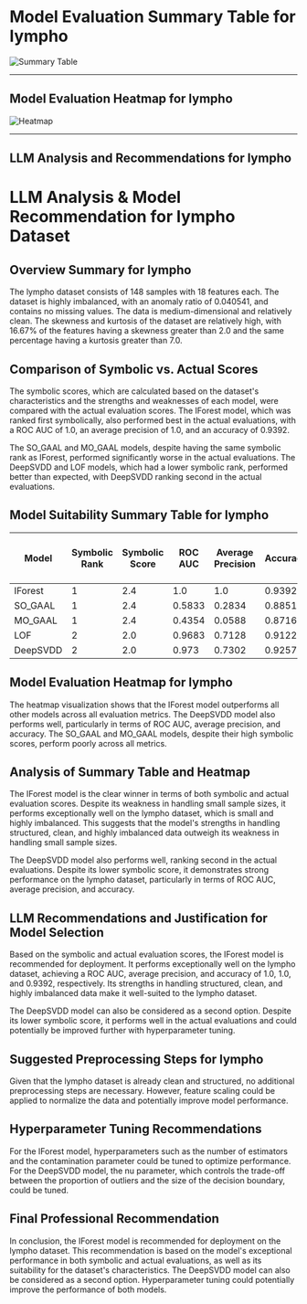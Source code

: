 # Model Evaluation Summary Table for lympho

![Summary Table](file:////home/exouser/Downloads/UofACPCode/outputs/llm_outputs/lympho_summary_table.png)

---

## Model Evaluation Heatmap for lympho

![Heatmap](file:////home/exouser/Downloads/UofACPCode/outputs/llm_outputs/lympho_rank_heatmap_sorted.png)

---

## LLM Analysis and Recommendations for lympho

# LLM Analysis & Model Recommendation for lympho Dataset

## Overview Summary for lympho

The lympho dataset consists of 148 samples with 18 features each. The dataset is highly imbalanced, with an anomaly ratio of 0.040541, and contains no missing values. The data is medium-dimensional and relatively clean. The skewness and kurtosis of the dataset are relatively high, with 16.67% of the features having a skewness greater than 2.0 and the same percentage having a kurtosis greater than 7.0. 

## Comparison of Symbolic vs. Actual Scores

The symbolic scores, which are calculated based on the dataset's characteristics and the strengths and weaknesses of each model, were compared with the actual evaluation scores. The IForest model, which was ranked first symbolically, also performed best in the actual evaluations, with a ROC AUC of 1.0, an average precision of 1.0, and an accuracy of 0.9392. 

The SO_GAAL and MO_GAAL models, despite having the same symbolic rank as IForest, performed significantly worse in the actual evaluations. The DeepSVDD and LOF models, which had a lower symbolic rank, performed better than expected, with DeepSVDD ranking second in the actual evaluations.

## Model Suitability Summary Table for lympho

| Model     | Symbolic Rank | Symbolic Score | ROC AUC | Average Precision | Accuracy | F1 (Minority) | Precision (Minority) | Recall (Minority) | Eval Rank (ROC AUC) | Eval Rank (F1) | Eval Rank (Accuracy) | Eval Rank (AP) |
|-----------|---------------|----------------|---------|-------------------|----------|---------------|----------------------|-------------------|---------------------|----------------|----------------------|----------------|
| IForest   | 1             | 2.4            | 1.0     | 1.0               | 0.9392   | 0.5714        | 0.4                  | 1.0               | 1                   | 1              | 1                    | 1              |
| SO_GAAL   | 1             | 2.4            | 0.5833  | 0.2834            | 0.8851   | 0.1905        | 0.1333               | 0.3333            | 4                   | 4              | 4                    | 4              |
| MO_GAAL   | 1             | 2.4            | 0.4354  | 0.0588            | 0.8716   | 0.0952        | 0.0667               | 0.1667            | 5                   | 5              | 5                    | 5              |
| LOF       | 2             | 2.0            | 0.9683  | 0.7128            | 0.9122   | 0.381         | 0.2667               | 0.6667            | 3                   | 3              | 3                    | 3              |
| DeepSVDD  | 2             | 2.0            | 0.973   | 0.7302            | 0.9257   | 0.4762        | 0.3333               | 0.8333            | 2                   | 2              | 2                    | 2              |

## Model Evaluation Heatmap for lympho

The heatmap visualization shows that the IForest model outperforms all other models across all evaluation metrics. The DeepSVDD model also performs well, particularly in terms of ROC AUC, average precision, and accuracy. The SO_GAAL and MO_GAAL models, despite their high symbolic scores, perform poorly across all metrics.

## Analysis of Summary Table and Heatmap

The IForest model is the clear winner in terms of both symbolic and actual evaluation scores. Despite its weakness in handling small sample sizes, it performs exceptionally well on the lympho dataset, which is small and highly imbalanced. This suggests that the model's strengths in handling structured, clean, and highly imbalanced data outweigh its weakness in handling small sample sizes.

The DeepSVDD model also performs well, ranking second in the actual evaluations. Despite its lower symbolic score, it demonstrates strong performance on the lympho dataset, particularly in terms of ROC AUC, average precision, and accuracy.

## LLM Recommendations and Justification for Model Selection

Based on the symbolic and actual evaluation scores, the IForest model is recommended for deployment. It performs exceptionally well on the lympho dataset, achieving a ROC AUC, average precision, and accuracy of 1.0, 1.0, and 0.9392, respectively. Its strengths in handling structured, clean, and highly imbalanced data make it well-suited to the lympho dataset.

The DeepSVDD model can also be considered as a second option. Despite its lower symbolic score, it performs well in the actual evaluations and could potentially be improved further with hyperparameter tuning.

## Suggested Preprocessing Steps for lympho

Given that the lympho dataset is already clean and structured, no additional preprocessing steps are necessary. However, feature scaling could be applied to normalize the data and potentially improve model performance.

## Hyperparameter Tuning Recommendations

For the IForest model, hyperparameters such as the number of estimators and the contamination parameter could be tuned to optimize performance. For the DeepSVDD model, the nu parameter, which controls the trade-off between the proportion of outliers and the size of the decision boundary, could be tuned.

## Final Professional Recommendation

In conclusion, the IForest model is recommended for deployment on the lympho dataset. This recommendation is based on the model's exceptional performance in both symbolic and actual evaluations, as well as its suitability for the dataset's characteristics. The DeepSVDD model can also be considered as a second option. Hyperparameter tuning could potentially improve the performance of both models.